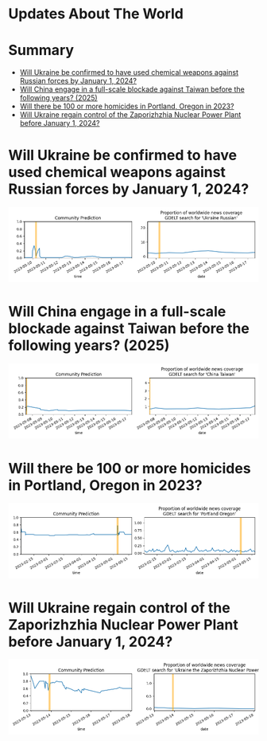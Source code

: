
Updates About The World
=======================

Summary
=======

* [Will Ukraine be confirmed to have used chemical weapons against Russian forces by January 1, 2024?](#will-ukraine-be-confirmed-to-have-used-chemical-weapons-against-russian-forces-by-january-1-2024)
* [Will China engage in a full-scale blockade against Taiwan before the following years? (2025)](#will-china-engage-in-a-full-scale-blockade-against-taiwan-before-the-following-years-2025)
* [Will there be 100 or more homicides in Portland, Oregon in 2023?](#will-there-be-100-or-more-homicides-in-portland-oregon-in-2023)
* [Will Ukraine regain control of the Zaporizhzhia Nuclear Power Plant before January 1, 2024?](#will-ukraine-regain-control-of-the-zaporizhzhia-nuclear-power-plant-before-january-1-2024)

# Will Ukraine be confirmed to have used chemical weapons against Russian forces by January 1, 2024?


![Ukraine using Chemical Weapons Confirmed](assets/07.png)
# Will China engage in a full-scale blockade against Taiwan before the following years? (2025)


![2025](assets/08.png)
# Will there be 100 or more homicides in Portland, Oregon in 2023?


![Homicide in Portland in 2023](assets/09.png)
# Will Ukraine regain control of the Zaporizhzhia Nuclear Power Plant before January 1, 2024?


![Ukraine controls ZNPP by December 2023](assets/10.png)
